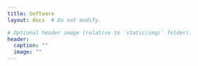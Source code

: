 ```yaml
---
title: Software
layout: docs  # Do not modify.

# Optional header image (relative to `static/img/` folder).
header:
  caption: ""
  image: ""
---
```


